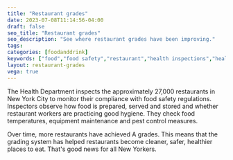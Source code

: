 ```yaml
---
title: "Restaurant grades"
date: 2023-07-08T11:14:56-04:00
draft: false
seo_title: "Restaurant grades"
seo_description: "See where restaurant grades have been improving."
tags: 
categories: [foodanddrink]
keywords: ["food","food safety","restaurant","health inspections","health inspector","food poisoning","health and safety","inspections"]
layout: restaurant-grades
vega: true
---
```


The Health Department inspects the approximately 27,000 restaurants in New York City to monitor their compliance with food safety regulations. Inspectors observe how food is prepared, served and stored and whether restaurant workers are practicing good hygiene. They check food temperatures, equipment maintenance and pest control measures.

Over time, more restaurants have achieved A grades. This means that the grading system has helped restaurants become cleaner, safer, healthier places to eat. That's good news for all New Yorkers. 



